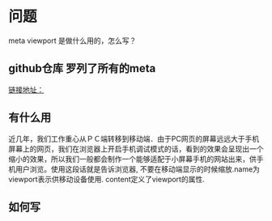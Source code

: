 # 问题
meta viewport 是做什么用的，怎么写？
## github仓库 罗列了所有的meta
[链接地址：](https://github.com/joshbuchea/HEAD)


## 有什么用
近几年，我们工作重心从ＰＣ端转移到移动端．由于PC网页的屏幕远远大于手机屏幕上的网页，我们在浏览器上开启手机调试模式的话，看到的效果会呈现出一个缩小的效果，所以我们一般都会制作一个能够适配于小屏幕手机的网站出来，供手机用户浏览。使用这段话就是告诉浏览器, 不要在移动端显示的时候缩放.name为viewport表示供移动设备使用. content定义了viewport的属性.

## 如何写

<meta name="viewport" content="width=device-width, user-scalable=no, initial-scale=1.0, maximum-scale=1.0, minimum-scale=1.0">
